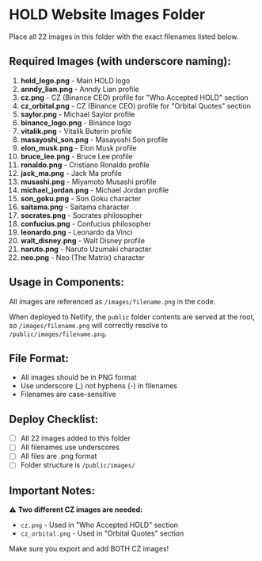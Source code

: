 # HOLD Website Images Folder

Place all 22 images in this folder with the exact filenames listed below.

## Required Images (with underscore naming):

1. **hold_logo.png** - Main HOLD logo
2. **anndy_lian.png** - Anndy Lian profile
3. **cz.png** - CZ (Binance CEO) profile for "Who Accepted HOLD" section
4. **cz_orbital.png** - CZ (Binance CEO) profile for "Orbital Quotes" section
5. **saylor.png** - Michael Saylor profile
6. **binance_logo.png** - Binance logo
7. **vitalik.png** - Vitalik Buterin profile
8. **masayoshi_son.png** - Masayoshi Son profile
9. **elon_musk.png** - Elon Musk profile
10. **bruce_lee.png** - Bruce Lee profile
11. **ronaldo.png** - Cristiano Ronaldo profile
12. **jack_ma.png** - Jack Ma profile
13. **musashi.png** - Miyamoto Musashi profile
14. **michael_jordan.png** - Michael Jordan profile
15. **son_goku.png** - Son Goku character
16. **saitama.png** - Saitama character
17. **socrates.png** - Socrates philosopher
18. **confucius.png** - Confucius philosopher
19. **leonardo.png** - Leonardo da Vinci
20. **walt_disney.png** - Walt Disney profile
21. **naruto.png** - Naruto Uzumaki character
22. **neo.png** - Neo (The Matrix) character

## Usage in Components:

All images are referenced as `/images/filename.png` in the code.

When deployed to Netlify, the `public` folder contents are served at the root,
so `/images/filename.png` will correctly resolve to `/public/images/filename.png`.

## File Format:

- All images should be in PNG format
- Use underscore (_) not hyphens (-) in filenames
- Filenames are case-sensitive

## Deploy Checklist:

- [ ] All 22 images added to this folder
- [ ] All filenames use underscores
- [ ] All files are .png format
- [ ] Folder structure is `/public/images/`

## Important Notes:

⚠️ **Two different CZ images are needed:**
- `cz.png` - Used in "Who Accepted HOLD" section
- `cz_orbital.png` - Used in "Orbital Quotes" section

Make sure you export and add BOTH CZ images!
